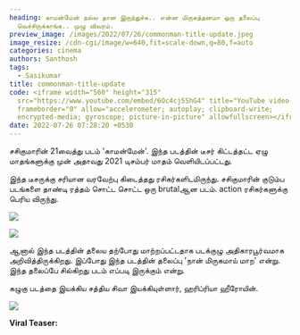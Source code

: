 ```yaml
---
heading: காமன்மேன் நல்ல தான இருந்துச்சு.. என்ன மிருகத்தனமா ஒரு தலைப்பு
  வெச்சிருக்காங்க.. முழு விவரம்.
preview_image: /images/2022/07/26/commonman-title-update.jpeg
image_resize: /cdn-cgi/image/w=640,fit=scale-down,q=80,f=auto
categories: cinema
authors: Santhosh
tags:
  - Sasikumar
title: commonman-title-update
code: <iframe width="560" height="315"
  src="https://www.youtube.com/embed/6Oc4cj5ShG4" title="YouTube video player"
  frameborder="0" allow="accelerometer; autoplay; clipboard-write;
  encrypted-media; gyroscope; picture-in-picture" allowfullscreen></iframe>
date: 2022-07-26 07:28:20 +0530
---
```



சசிகுமாரின் 21வைத்து படம் 'காமன்மேன்'. இந்த படத்தின் டீசர் கிட்டத்தட்ட ஏழு மாதங்களுக்கு முன் அதாவது 2021 டிசம்பர் மாதம் வெளியிடப்பட்டது.

இந்த டீசருக்கு சரியான வரவேற்பு கிடைத்தது ரசிகர்களிடமிருந்து. சசிகுமாரின் குடும்ப படங்களை தாண்டி ரத்தம் சொட்ட சொட்ட ஒரு brutalஆன படம். action ரசிகர்களுக்கு பெரிய விருந்து.

![](/images/2022/07/26/sasikumar-movie-title-update-1.jpeg)

![](/images/2022/07/26/sasikumar-movie-title-update-3-png.jpeg)

ஆனால் இந்த படத்தின் தலைய தற்போது மாற்றப்பட்டதாக படக்குழு அதிகாரபூர்வமாக அறிவித்திருக்கிறது. இப்போது இந்த படத்தின் தலைப்பு 'நான் மிருகமாய் மாற' என்று. இந்த தலைப்பே சில்கிறது படம் எப்படி இருக்கும் என்று.

கழுகு படத்தை இயக்கிய சத்திய சிவா இயக்கியுள்ளார், ஹரிப்ரியா ஹீரோயின். 

![](/images/2022/07/26/sasikumar-movie-title-update.jpeg)

**Viral Teaser:**